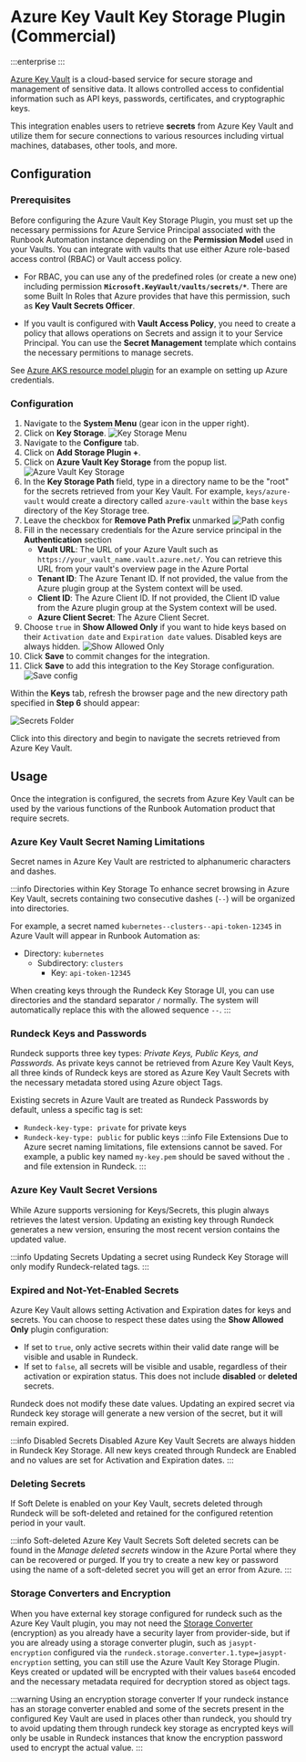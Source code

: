# Azure Key Vault Key Storage Plugin (Commercial)

:::enterprise
:::

[Azure Key Vault](https://azure.microsoft.com/en-us/products/key-vault) is a cloud-based service for secure storage and management of sensitive data. It allows controlled access to confidential information such as API keys, passwords, certificates, and cryptographic keys.

This integration enables users to retrieve **secrets** from Azure Key Vault and utilize them for secure connections to various resources including virtual machines, databases, other tools, and more.

## Configuration

### Prerequisites

Before configuring the Azure Vault Key Storage Plugin, you must set up the necessary permissions for Azure Service Principal associated with the Runbook Automation instance depending on the **Permission Model** used in your Vaults. You can integrate with vaults that use either Azure role-based access control (RBAC) or Vault access policy.

- For RBAC, you can use any of the predefined roles (or create a new one) including permission **`Microsoft.KeyVault/vaults/secrets/*`**. There are some Built In Roles that Azure provides that have this permission, such as **Key Vault Secrets Officer**.

- If you vault is configured with **Vault Access Policy**, you need to create a policy that allows operations on Secrets and assign it to your Service Principal. You can use the **Secret Management** template which contains the necessary permitions to manage secrets.

See [Azure AKS resource model plugin](manual/projects/resource-model-sources/azure-aks.html#prerequisites) for an example on setting up Azure credentials.


### Configuration
1. Navigate to the **System Menu** (gear icon in the upper right).
2. Click on **Key Storage**.
![Key Storage Menu](/assets/img/key-storage-menu.png)
3. Navigate to the **Configure** tab.
4. Click on **Add Storage Plugin +**.
5. Click on **Azure Vault Key Storage** from the popup list.
![Azure Vault Key Storage](/assets/img/azure-vault-config-plugin.png)
6. In the **Key Storage Path** field, type in a directory name to be the "root" for the secrets retrieved from your Key Vault. For example, `keys/azure-vault` would create a directory called `azure-vault` within the base `keys` directory of the Key Storage tree.
7. Leave the checkbox for **Remove Path Prefix** unmarked
![Path config](/assets/img/azure-vault-path-config.png)
8. Fill in the necessary credentials for the Azure service principal in the **Authentication** section
   - **Vault URL**: The URL of your Azure Vault such as `https://your_vault_name.vault.azure.net/`. You can retrieve this URL from your vault's overview page in the Azure Portal
   - **Tenant ID**: The Azure Tenant ID. If not provided, the value from the Azure plugin group at the System context will be used.
   - **Client ID**: The Azure Client ID. If not provided, the Client ID value from the Azure plugin group at the System context will be used.
   - **Azure Client Secret**: The Azure Client Secret. 
9. Choose `true` in **Show Allowed Only** if you want to hide keys based on their `Activation date` and `Expiration date` values. Disabled keys are always hidden.
![Show Allowed Only](/assets/img/azure-vault-show-allowed.png)
8. Click **Save** to commit changes for the integration.
9. Click **Save** to add this integration to the Key Storage configuration.
![Save config](/assets/img/azure-vault-save-config.png)

Within the **Keys** tab, refresh the browser page and the new directory path specified in **Step 6** should appear:

![Secrets Folder](/assets/img/azure-vault-secrets-folder.png)<br>

Click into this directory and begin to navigate the secrets retrieved from Azure Key Vault.

## Usage

Once the integration is configured, the secrets from Azure Key Vault can be used by the various functions of the Runbook Automation product that require secrets.

### Azure Key Vault Secret Naming Limitations

Secret names in Azure Key Vault are restricted to alphanumeric characters and dashes.

:::info Directories within Key Storage
To enhance secret browsing in Azure Key Vault, secrets containing two consecutive dashes (`--`) will be organized into directories.

For example, a secret named `kubernetes--clusters--api-token-12345` in Azure Vault will appear in Runbook Automation as:
- Directory: `kubernetes`
  - Subdirectory: `clusters`
    - Key: `api-token-12345`

When creating keys through the Rundeck Key Storage UI, you can use directories and the standard separator `/` normally. The system will automatically replace this with the allowed sequence `--`.
:::

### Rundeck Keys and Passwords

Rundeck supports three key types: *Private Keys, Public Keys, and Passwords.* As private keys cannot be retrieved from Azure Key Vault Keys, all three kinds of Rundeck keys are stored as Azure Key Vault Secrets with the necessary metadata stored using Azure object Tags.

Existing secrets in Azure Vault are treated as Rundeck Passwords by default, unless a specific tag is set:
- `Rundeck-key-type: private` for private keys
- `Rundeck-key-type: public` for public keys
:::info File Extensions
Due to Azure secret naming limitations, file extensions cannot be saved. For example, a public key named `my-key.pem` should be saved without the `.` and file extension in Rundeck.
:::

### Azure Key Vault Secret Versions

While Azure supports versioning for Keys/Secrets, this plugin always retrieves the latest version. Updating an existing key through Rundeck generates a new version, ensuring the most recent version contains the updated value.

:::info Updating Secrets
Updating a secret using Rundeck Key Storage will only modify Rundeck-related tags.
:::

### Expired and Not-Yet-Enabled Secrets

Azure Key Vault allows setting Activation and Expiration dates for keys and secrets. You can choose to respect these dates using the **Show Allowed Only** plugin configuration:
- If set to `true`, only active secrets within their valid date range will be visible and usable in Rundeck.
- If set to `false`, all secrets will be visible and usable, regardless of their activation or expiration status. This does not include **disabled** or **deleted** secrets. 

Rundeck does not modify these date values. Updating an expired secret via Rundeck key storage will generate a new version of the secret, but it will remain expired.

:::info Disabled Secrets
Disabled Azure Key Vault Secrets are always hidden in Rundeck Key Storage. All new keys created through Rundeck are Enabled and no values are set for Activation and Expiration dates.
:::

### Deleting Secrets

If Soft Delete is enabled on your Key Vault, secrets deleted through Rundeck will be soft-deleted and retained for the configured retention period in your vault. 

:::info Soft-deleted Azure Key Vault Secrets
Soft deleted secrets can be found in the *Manage deleted secrets* window in the Azure Portal where they can be recovered or purged. If you try to create a new key or password using the name of a soft-deleted secret you will get an error from Azure.
:::

### Storage Converters and Encryption
When you have external key storage configured for rundeck such as the Azure Key Vault plugin, you may not need the [Storage Converter](/manual/key-storage/index.md#key-data-storage-converter) (encryption) as you already have a security layer from provider-side, but if you are already using a storage converter plugin, such as `jasypt-encryption` configured via the `rundeck.storage.converter.1.type=jasypt-encryption` setting, you can still use the Azure Vault Key Storage Plugin. Keys created or updated will be encrypted with their values `base64` encoded and the necessary metadata required for decryption stored as object tags.

:::warning Using an encryption storage converter
If your rundeck instance has an storage converter enabled and some of the secrets present in the configured Key Vault are used in places other than rundeck, you should try to avoid updating them through rundeck key storage as encrypted keys will only be usable in Rundeck instances that know the encryption password used to encrypt the actual value. 
:::

